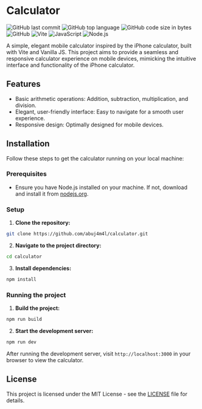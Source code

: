 # Calculator

![GitHub last commit](https://img.shields.io/github/last-commit/abuj4m4l/calculator)
![GitHub top language](https://img.shields.io/github/languages/top/abuj4m4l/calculator)
![GitHub code size in bytes](https://img.shields.io/github/languages/code-size/abuj4m4l/calculator)
![GitHub](https://img.shields.io/github/license/abuj4m4l/calculator)
![Vite](https://img.shields.io/badge/vite-%23646CFF.svg?&style=for-the-badge&logo=vite&logoColor=white)
![JavaScript](https://img.shields.io/badge/javascript-%23EDD718.svg?&style=for-the-badge&logo=javascript&logoColor=black)
![Node.js](https://img.shields.io/badge/node.js-%23339933.svg?&style=for-the-badge&logo=node.js&logoColor=white)

A simple, elegant mobile calculator inspired by the iPhone calculator, built with Vite and Vanilla JS. This project aims to provide a seamless and responsive calculator experience on mobile devices, mimicking the intuitive interface and functionality of the iPhone calculator.

## Features

- Basic arithmetic operations: Addition, subtraction, multiplication, and division.
- Elegant, user-friendly interface: Easy to navigate for a smooth user experience.
- Responsive design: Optimally designed for mobile devices.

## Installation

Follow these steps to get the calculator running on your local machine:

### Prerequisites

- Ensure you have Node.js installed on your machine. If not, download and install it from [nodejs.org](https://nodejs.org/).

### Setup

1. **Clone the repository:**

```bash
git clone https://github.com/abuj4m4l/calculator.git
```

2. **Navigate to the project directory:**

```bash
cd calculator
```

3. **Install dependencies:**

```bash
npm install
```

### Running the project

1. **Build the project:**

```bash
npm run build
```

2. **Start the development server:**

```bash
npm run dev
```

After running the development server, visit `http://localhost:3000` in your browser to view the calculator.


## License

This project is licensed under the MIT License - see the [LICENSE](LICENSE) file for details.
